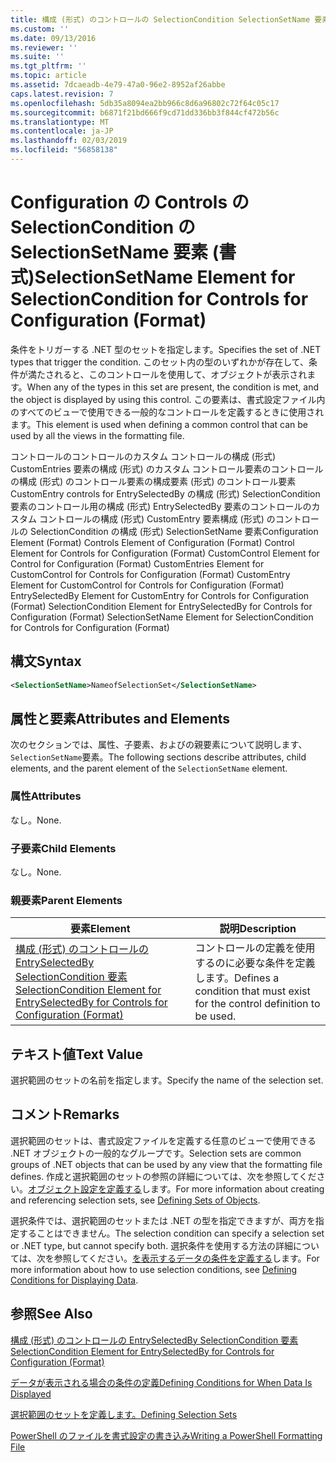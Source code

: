 ```yaml
---
title: 構成 (形式) のコントロールの SelectionCondition SelectionSetName 要素 |Microsoft Docs
ms.custom: ''
ms.date: 09/13/2016
ms.reviewer: ''
ms.suite: ''
ms.tgt_pltfrm: ''
ms.topic: article
ms.assetid: 7dcaeadb-4e79-47a0-96e2-8952af26abbe
caps.latest.revision: 7
ms.openlocfilehash: 5db35a8094ea2bb966c8d6a96802c72f64c05c17
ms.sourcegitcommit: b6871f21bd666f9cd71dd336bb3f844cf472b56c
ms.translationtype: MT
ms.contentlocale: ja-JP
ms.lasthandoff: 02/03/2019
ms.locfileid: "56858138"
---
```

# <a name="selectionsetname-element-for-selectioncondition-for-controls-for-configuration-format"></a><span data-ttu-id="aa6e0-102">Configuration の Controls の SelectionCondition の SelectionSetName 要素 (書式)</span><span class="sxs-lookup"><span data-stu-id="aa6e0-102">SelectionSetName Element for SelectionCondition for Controls for Configuration (Format)</span></span>

<span data-ttu-id="aa6e0-103">条件をトリガーする .NET 型のセットを指定します。</span><span class="sxs-lookup"><span data-stu-id="aa6e0-103">Specifies the set of .NET types that trigger the condition.</span></span> <span data-ttu-id="aa6e0-104">このセット内の型のいずれかが存在して、条件が満たされると、このコントロールを使用して、オブジェクトが表示されます。</span><span class="sxs-lookup"><span data-stu-id="aa6e0-104">When any of the types in this set are present, the condition is met, and the object is displayed by using this control.</span></span> <span data-ttu-id="aa6e0-105">この要素は、書式設定ファイル内のすべてのビューで使用できる一般的なコントロールを定義するときに使用されます。</span><span class="sxs-lookup"><span data-stu-id="aa6e0-105">This element is used when defining a common control that can be used by all the views in the formatting file.</span></span>

<span data-ttu-id="aa6e0-106">コントロールのコントロールのカスタム コントロールの構成 (形式) CustomEntries 要素の構成 (形式) のカスタム コントロール要素のコントロールの構成 (形式) のコントロール要素の構成要素 (形式) のコントロール要素CustomEntry controls for EntrySelectedBy の構成 (形式) SelectionCondition 要素のコントロール用の構成 (形式) EntrySelectedBy 要素のコントロールのカスタム コントロールの構成 (形式) CustomEntry 要素構成 (形式) のコントロールの SelectionCondition の構成 (形式) SelectionSetName 要素</span><span class="sxs-lookup"><span data-stu-id="aa6e0-106">Configuration Element (Format) Controls Element of Configuration (Format) Control Element for Controls for Configuration (Format) CustomControl Element for Control for Configuration (Format) CustomEntries Element for CustomControl for Controls for Configuration (Format) CustomEntry Element for CustomControl for Controls for Configuration (Format) EntrySelectedBy Element for CustomEntry for Controls for Configuration (Format) SelectionCondition Element for EntrySelectedBy for Controls for Configuration (Format) SelectionSetName Element for SelectionCondition for Controls for Configuration (Format)</span></span>

## <a name="syntax"></a><span data-ttu-id="aa6e0-107">構文</span><span class="sxs-lookup"><span data-stu-id="aa6e0-107">Syntax</span></span>

```xml
<SelectionSetName>NameofSelectionSet</SelectionSetName>
```

## <a name="attributes-and-elements"></a><span data-ttu-id="aa6e0-108">属性と要素</span><span class="sxs-lookup"><span data-stu-id="aa6e0-108">Attributes and Elements</span></span>

<span data-ttu-id="aa6e0-109">次のセクションでは、属性、子要素、およびの親要素について説明します、`SelectionSetName`要素。</span><span class="sxs-lookup"><span data-stu-id="aa6e0-109">The following sections describe attributes, child elements, and the parent element of the `SelectionSetName` element.</span></span>

### <a name="attributes"></a><span data-ttu-id="aa6e0-110">属性</span><span class="sxs-lookup"><span data-stu-id="aa6e0-110">Attributes</span></span>

<span data-ttu-id="aa6e0-111">なし。</span><span class="sxs-lookup"><span data-stu-id="aa6e0-111">None.</span></span>

### <a name="child-elements"></a><span data-ttu-id="aa6e0-112">子要素</span><span class="sxs-lookup"><span data-stu-id="aa6e0-112">Child Elements</span></span>

<span data-ttu-id="aa6e0-113">なし。</span><span class="sxs-lookup"><span data-stu-id="aa6e0-113">None.</span></span>

### <a name="parent-elements"></a><span data-ttu-id="aa6e0-114">親要素</span><span class="sxs-lookup"><span data-stu-id="aa6e0-114">Parent Elements</span></span>

|<span data-ttu-id="aa6e0-115">要素</span><span class="sxs-lookup"><span data-stu-id="aa6e0-115">Element</span></span>|<span data-ttu-id="aa6e0-116">説明</span><span class="sxs-lookup"><span data-stu-id="aa6e0-116">Description</span></span>|
|-------------|-----------------|
|[<span data-ttu-id="aa6e0-117">構成 (形式) のコントロールの EntrySelectedBy SelectionCondition 要素</span><span class="sxs-lookup"><span data-stu-id="aa6e0-117">SelectionCondition Element for EntrySelectedBy for Controls for Configuration (Format)</span></span>](./selectioncondition-element-for-entryselectedby-for-controls-for-configuration-format.md)|<span data-ttu-id="aa6e0-118">コントロールの定義を使用するのに必要な条件を定義します。</span><span class="sxs-lookup"><span data-stu-id="aa6e0-118">Defines a condition that must exist for the control definition to be used.</span></span>|

## <a name="text-value"></a><span data-ttu-id="aa6e0-119">テキスト値</span><span class="sxs-lookup"><span data-stu-id="aa6e0-119">Text Value</span></span>

<span data-ttu-id="aa6e0-120">選択範囲のセットの名前を指定します。</span><span class="sxs-lookup"><span data-stu-id="aa6e0-120">Specify the name of the selection set.</span></span>

## <a name="remarks"></a><span data-ttu-id="aa6e0-121">コメント</span><span class="sxs-lookup"><span data-stu-id="aa6e0-121">Remarks</span></span>

<span data-ttu-id="aa6e0-122">選択範囲のセットは、書式設定ファイルを定義する任意のビューで使用できる .NET オブジェクトの一般的なグループです。</span><span class="sxs-lookup"><span data-stu-id="aa6e0-122">Selection sets are common groups of .NET objects that can be used by any view that the formatting file defines.</span></span> <span data-ttu-id="aa6e0-123">作成と選択範囲のセットの参照の詳細については、次を参照してください。[オブジェクト設定を定義する](./defining-selection-sets.md)します。</span><span class="sxs-lookup"><span data-stu-id="aa6e0-123">For more information about creating and referencing selection sets, see [Defining Sets of Objects](./defining-selection-sets.md).</span></span>

<span data-ttu-id="aa6e0-124">選択条件では、選択範囲のセットまたは .NET の型を指定できますが、両方を指定することはできません。</span><span class="sxs-lookup"><span data-stu-id="aa6e0-124">The selection condition can specify a selection set or .NET type, but cannot specify both.</span></span> <span data-ttu-id="aa6e0-125">選択条件を使用する方法の詳細については、次を参照してください。[を表示するデータの条件を定義する](./defining-conditions-for-displaying-data.md)します。</span><span class="sxs-lookup"><span data-stu-id="aa6e0-125">For more information about how to use selection conditions, see [Defining Conditions for Displaying Data](./defining-conditions-for-displaying-data.md).</span></span>

## <a name="see-also"></a><span data-ttu-id="aa6e0-126">参照</span><span class="sxs-lookup"><span data-stu-id="aa6e0-126">See Also</span></span>

[<span data-ttu-id="aa6e0-127">構成 (形式) のコントロールの EntrySelectedBy SelectionCondition 要素</span><span class="sxs-lookup"><span data-stu-id="aa6e0-127">SelectionCondition Element for EntrySelectedBy for Controls for Configuration (Format)</span></span>](./selectioncondition-element-for-entryselectedby-for-controls-for-configuration-format.md)

[<span data-ttu-id="aa6e0-128">データが表示される場合の条件の定義</span><span class="sxs-lookup"><span data-stu-id="aa6e0-128">Defining Conditions for When Data Is Displayed</span></span>](./defining-conditions-for-displaying-data.md)

[<span data-ttu-id="aa6e0-129">選択範囲のセットを定義します。</span><span class="sxs-lookup"><span data-stu-id="aa6e0-129">Defining Selection Sets</span></span>](./defining-selection-sets.md)

[<span data-ttu-id="aa6e0-130">PowerShell のファイルを書式設定の書き込み</span><span class="sxs-lookup"><span data-stu-id="aa6e0-130">Writing a PowerShell Formatting File</span></span>](./writing-a-powershell-formatting-file.md)
